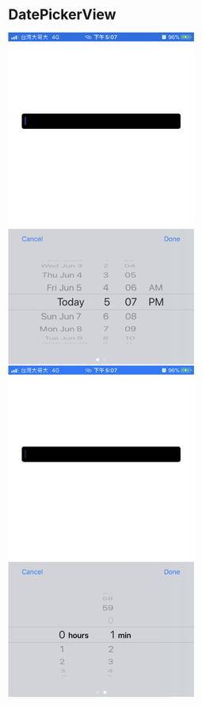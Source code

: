# DatePickerView

<img src="https://github.com/Anderson1997258/DatePickerView/blob/master/IMG_2668.PNG" width="375">
<img src="https://github.com/Anderson1997258/DatePickerView/blob/master/IMG_2669.PNG" width="375">
